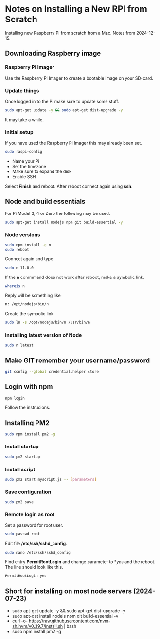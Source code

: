 # Notes on Installing a New RPI from Scratch

Installing new Raspberry Pi from scratch from a Mac. Notes from 2024-12-15.

## Downloading Raspberry image

### Raspberry Pi Imager
Use the Raspberry Pi Imager to create a bootable image on your SD-card.

### Update things
Once logged in to the Pi make sure to update some stuff.

````bash
sudo apt-get update -y && sudo apt-get dist-upgrade -y
````

It may take a while.

### Initial setup

If you have used the Raspberry Pi Imager this may already been set.

````bash
sudo raspi-config
````

- Name your Pi
- Set the timezone
- Make sure to expand the disk
- Enable SSH

Select **Finish** and reboot. After reboot connect again using **ssh**.

## Node and build essentials

For Pi Model 3, 4 or Zero the following may be used.

````bash
sudo apt-get install nodejs npm git build-essential -y
````

### Node versions
````bash
sudo npm install -g n
sudo reboot
````

Connect again and type

````bash
sudo n 11.0.0
````

If the **n** commmand does not work after reboot, make a symbolic link.

````bash
whereis n
````

Reply will be something like 

````bash
n: /opt/nodejs/bin/n
````

Create the symbolic link

````bash
sudo ln -s /opt/nodejs/bin/n /usr/bin/n
````

### Installing latest version of Node
````bash
sudo n latest
````

## Make GIT remember your username/password
````bash
git config --global credential.helper store
````

## Login with npm
````bash
npm login
````

Follow the instrucions.

## Installing PM2
````bash
sudo npm install pm2 -g
````

### Install startup
````bash
sudo pm2 startup
````
### Install script
````bash
sudo pm2 start myscript.js -- [parameters]
````

### Save configuration
````bash
sudo pm2 save
````

### Remote login as root

Set a password for root user.

````bash
sudo passwd root
````

Edit file **/etc/ssh/sshd_config**.

````bash
sudo nano /etc/ssh/sshd_config
````

Find entry **PermitRootLogin** and change parameter to **yes* and the reboot. 
The line should look like this.

````bash
PermitRootLogin yes
````




## Short for installing on most node servers (2024-07-23)
- sudo apt-get update -y && sudo apt-get dist-upgrade -y
- sudo apt-get install nodejs npm git build-essential -y
- curl -o- https://raw.githubusercontent.com/nvm-sh/nvm/v0.39.7/install.sh | bash
- sudo npm install pm2 -g

